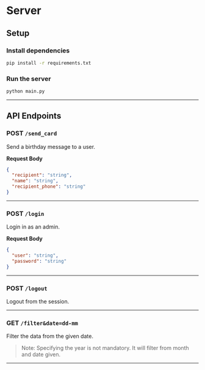 # Server

## Setup

### Install dependencies
```bash
pip install -r requirements.txt
```

### Run the server
```bash
python main.py
```

---

## API Endpoints

### POST `/send_card`
Send a birthday message to a user.

**Request Body**
```json
{
  "recipient": "string",
  "name": "string",
  "recipient_phone": "string"
}
```

---

### POST `/login`
Login in as an admin.

**Request Body**
```json
{
  "user": "string",
  "password": "string"
}
```

---

### POST `/logout`
Logout from the session.

---

### GET `/filter&date=dd-mm`
Filter the data from the given date.

> Note: Specifying the year is not mandatory. It will filter from month and date given.

---
